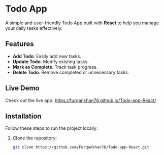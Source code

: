 # Todo App

A simple and user-friendly Todo App built with **React** to help you manage your daily tasks effectively.

## Features

- **Add Todo**: Easily add new tasks.
- **Update Todo**: Modify existing tasks.
- **Mark as Complete**: Track task progress.
- **Delete Todo**: Remove completed or unnecessary tasks.

## Live Demo

Check out the live app: https://furqankhan76.github.io/Todo-app-React/

## Installation

Follow these steps to run the project locally:

1. Clone the repository:
   ```bash
   git clone https://github.com/Furqankhan76/Todo-app-React.git
